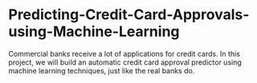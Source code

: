 # Predicting-Credit-Card-Approvals-using-Machine-Learning
Commercial banks receive a lot of applications for credit cards. In this project, we will build an automatic credit card approval predictor using machine learning techniques, just like the real banks do.
